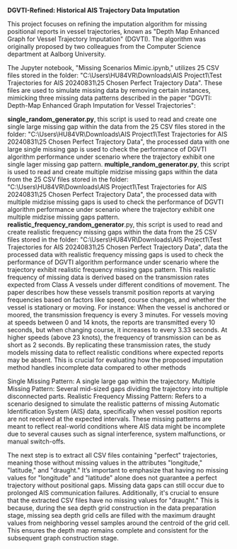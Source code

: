 **DGVTI-Refined: Historical AIS Trajectory Data Imputation**

This project focuses on refining the imputation algorithm for missing positional reports in vessel trajectories, known as "Depth Map Enhanced Graph for Vessel Trajectory Imputation" (DGVTI). The algorithm was originally proposed by two colleagues from the Computer Science department at Aalborg University.

The Jupyter notebook, "Missing Scenarios Mimic.ipynb," utilizes 25 CSV files stored in the folder: "C:\Users\HU84VR\Downloads\AIS Project1\Test Trajectories for AIS 20240831\25 Chosen Perfect Trajectory Data". These files are used to simulate missing data by removing certain instances, mimicking three missing data patterns described in the paper "DGVTI: Depth-Map Enhanced Graph Imputation for Vessel Trajectories":

**single_random_generator.py**, this script is used to read and create one single large missing gap within the data from the 25 CSV files stored in the folder: "C:\Users\HU84VR\Downloads\AIS Project1\Test Trajectories for AIS 20240831\25 Chosen Perfect Trajectory Data", the processed data with one large single missing gap is used to check the performance of DGVTI algorithm performance under scenario where the trajectory exhibit one single lager missing gap pattern.
**multiple_random_generator.py**, this script is used to read and create multiple midzise missing gaps within the data from the 25 CSV files stored in the folder: "C:\Users\HU84VR\Downloads\AIS Project1\Test Trajectories for AIS 20240831\25 Chosen Perfect Trajectory Data", the processed data with multiple midzise missing gaps is used to check the performance of DGVTI algorithm performance under scenario where the trajectory exhibit one multiple midzise missing gaps pattern.
**realistic_frequency_random_generator**.py, this script is used to read and create realistic frequency missing gaps within the data from the 25 CSV files stored in the folder: "C:\Users\HU84VR\Downloads\AIS Project1\Test Trajectories for AIS 20240831\25 Chosen Perfect Trajectory Data", data the processed data with realistic frequency missing gaps is used to check the performance of DGVTI algorithm performance under scenario where the trajectory exhibit realistic frequency missing gaps pattern. This realistic frequency of missing data is derived based on the transmission rates expected from Class A vessels under different conditions of movement. The paper describes how these vessels transmit position reports at varying frequencies based on factors like speed, course changes, and whether the vessel is stationary or moving. 
For instance: 
When the vessel is anchored or moored, the transmission frequency is every 3 minutes.
For vessels moving at speeds between 0 and 14 knots, the reports are transmitted every 10 seconds, but when changing course, it increases to every 3.33 seconds.
At higher speeds (above 23 knots), the frequency of transmission can be as short as 2 seconds.
By replicating these transmission rates, the study models missing data to reflect realistic conditions where expected reports may be absent. This is crucial for evaluating how the proposed imputation method handles incomplete data compared to other methods








Single Missing Pattern: A single large gap within the trajectory.
Multiple Missing Pattern: Several mid-sized gaps dividing the trajectory into multiple disconnected parts.
Realistic Frequency Missing Pattern: Refers to a scenario designed to simulate the realistic patterns of missing Automatic Identification System (AIS) data, specifically when vessel position reports are not received at the expected intervals. These missing patterns are meant to reflect real-world conditions where AIS data might be incomplete due to several causes such as signal interference, system malfunctions, or manual switch-offs.




The next step is to extract all CSV files containing "perfect" trajectories, meaning those without missing values in the attributes "longitude," "latitude," and "draught." It’s important to emphasize that having no missing values for "longitude" and "latitude" alone does not guarantee a perfect trajectory without positional gaps. Missing data gaps can still occur due to prolonged AIS communication failures. Additionally, it's crucial to ensure that the extracted CSV files have no missing values for "draught." This is because, during the sea depth grid construction in the data preparation stage, missing sea depth grid cells are filled with the maximum draught values from neighboring vessel samples around the centroid of the grid cell. This ensures the depth map remains complete and consistent for the subsequent graph construction stage.


